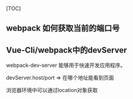 [TOC]

## webpack 如何获取当前的端口号



## Vue-Cli/webpack中的devServer

webpack-dev-server 能够用于快速开发应用程序。

devServer.host/port => 在哪个地址能看到页面



浏览器环境中可以通过location对象获取